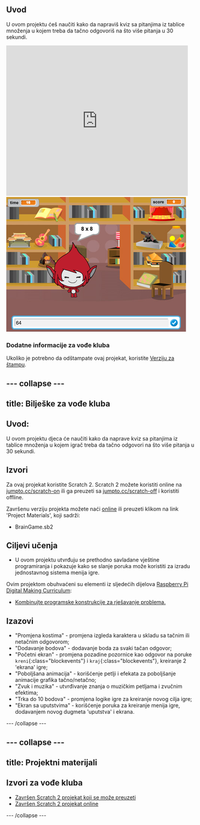 ## Uvod

U ovom projektu ćeš naučiti kako da napraviš kviz sa pitanjima iz tablice množenja u kojem treba da tačno odgovoriš na što više pitanja u 30 sekundi.

<div class="scratch-preview">
  <iframe allowtransparency="true" width="485" height="402" src="https://scratch.mit.edu/projects/embed/240001639/?autostart=false" frameborder="0"></iframe>
  <img src="images/brain-final.png">
</div>

### Dodatne informacije za vođe kluba

Ukoliko je potrebno da odštampate ovaj projekat, koristite [Verziju za štampu](https://projects.raspberrypi.org/me-ME/projects/brain-game/print).

--- collapse ---
---
title: Bilješke za vođe kluba
---
## Uvod:

U ovom projektu djeca će naučiti kako da naprave kviz sa pitanjima iz tablice množenja u kojem igrač treba da tačno odgovori na što više pitanja u 30 sekundi.

## Izvori

Za ovaj projekat koristite Scratch 2. Scratch 2 možete koristiti online na [jumpto.cc/scratch-on](http://jumpto.cc/scratch-on) ili ga preuzeti sa [jumpto.cc/scratch-off](http://jumpto.cc/scratch-off) i koristiti offline.

Završenu verziju projekta možete naći [online](http://scratch.mit.edu/projects/240001639/#editor) ili preuzeti klikom na link 'Project Materials', koji sadrži:

* BrainGame.sb2

## Ciljevi učenja

* U ovom projektu utvrđuju se prethodno savladane vještine programiranja i pokazuje kako se slanje poruka može koristiti za izradu jednostavnog sistema menija igre.

Ovim projektom obuhvaćeni su elementi iz sljedećih dijelova [Raspberry Pi Digital Making Curriculum](https://rpf.io/curriculum):

* [Kombinujte programske konstrukcije za rješavanje problema.](https://www.raspberrypi.org/curriculum/programming/builder)

## Izazovi

* "Promjena kostima" - promjena izgleda karaktera u skladu sa tačnim ili netačnim odgovorom;
* "Dodavanje bodova" - dodavanje boda za svaki tačan odgovor;
* "Početni ekran" - promjena pozadine pozornice kao odgovor na poruke `kreni`{:class="blockevents"} i `kraj`{:class="blockevents"}, kreiranje 2 'ekrana' igre;
* "Poboljšana animacija" - korišćenje petlji i efekata za poboljšanje animacije grafika tačno/netačno;
* "Zvuk i muzika" - utvrđivanje znanja o muzičkim petljama i zvučnim efektima;
* "Trka do 10 bodova" - promjena logike igre za kreiranje novog cilja igre;
* "Ekran sa uputstvima" - korišćenje poruka za kreiranje menija igre, dodavanjem novog dugmeta 'uputstva' i ekrana.

--- /collapse ---

--- collapse ---
---
title: Projektni materijali
---
## Izvori za vođe kluba

* [Završen Scratch 2 projekat koji se može preuzeti](resources/BrainGame.sb2)
* [Završen Scratch 2 projekat online](http://scratch.mit.edu/projects/240001639/#editor)

--- /collapse ---